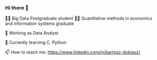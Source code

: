 ### Hi there 👋

👨‍🎓 Big Data Postgraduate student
👨‍🎓 Quantitative methods in economics and information systems graduate

💼 Working as Data Analyst 

🌱 Currently learning C, Python

📫 How to reach me: https://www.linkedin.com/in/bartosz-dobiasz/


